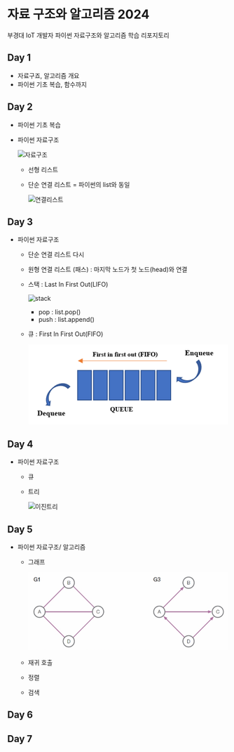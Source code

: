 # 자료 구조와 알고리즘 2024
부경대 IoT 개발자 파이썬 자료구조와 알고리즘 학습 리포지토리


## Day 1
- 자료구죠, 알고리즘 개요
- 파이썬 기초 복습, 함수까지

## Day 2
- 파이썬 기초 복습

- 파이썬 자료구조

    ![자료구조](https://t1.daumcdn.net/cfile/tistory/23202B4C53FDC5600C)

    - 선형 리스트
    - 단순 연결 리스트 = 파이썬의 list와 동일

        ![연결리스트](https://upload.wikimedia.org/wikipedia/commons/9/9c/Single_linked_list.png)

## Day 3
- 파이썬 자료구조
    - 단순 연결 리스트 다시
    - 원형 연결 리스트 (패스) : 마지막 노드가 첫 노드(head)와 연결
    - 스택 : Last In First Out(LIFO)

        ![stack](https://cs.lmu.edu/~ray/images/stack.gif)
        - pop : list.pop()
        - push : list.append()
    - 큐 : First In First Out(FIFO)

        ![queue](https://raw.githubusercontent.com/JEONGWOO0705/ds-and-algorithm/main/images/queue.png)

## Day 4
- 파이썬 자료구조
    - 큐 
    - 트리

        ![이진트리](https://kahee.github.io//assets/post_img/tree3.png)

## Day 5
- 파이썬 자료구조/ 알고리즘
    - 그래프

        ![Graph](https://raw.githubusercontent.com/JEONGWOO0705/ds-and-algorithm/main/images/graph.png)

    - 재귀 호출
    - 정렬
    - 검색

## Day 6

## Day 7